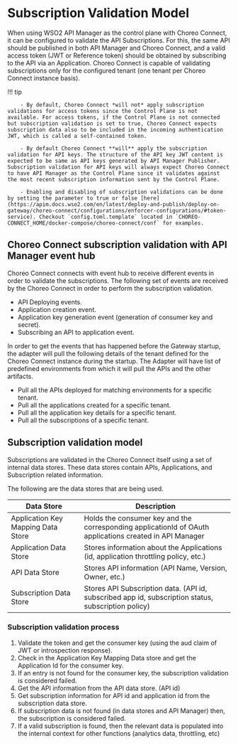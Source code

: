 # Subscription Validation Model

When using WSO2 API Manager as the control plane with Choreo Connect, it can be configured to validate the API Subscriptions. For this, the same API should be published in both API Manager and Choreo Connect, and a valid access token (JWT or Reference token) should be obtained by subscribing to the API via an Application. Choreo Connect is capable of validating subscriptions only for the configured tenant (one tenant per Choreo Connect instance basis).

!!! tip

		- By default, Choreo Connect *will not* apply subscription validations for access tokens since the Control Plane is not available. For access tokens, if the Control Plane is not connected but subscription validation is set to true, Choreo Connect expects subscription data also to be included in the incoming authentication JWT, which is called a self-contained token.   

		- By default Choreo Connect **will** apply the subscription validation for API keys. The structure of the API key JWT content is expected to be same as API keys generated by API Manager Publisher. Subscription validation for API keys will always expect Choreo Connect to have API Manager as the Control Plane since it validates against the most recent subscription information sent by the Control Plane.

		- Enabling and disabling of subscription validations can be done by setting the parameter to true or false [here](https://apim.docs.wso2.com/en/latest/deploy-and-publish/deploy-on-gateway/choreo-connect/configurations/enforcer-configurations/#token-service). Checkout `config.toml.template` located in `CHOREO-CONNECT_HOME/docker-compose/choreo-connect/conf` for examples.


## Choreo Connect subscription validation with API Manager event hub

Choreo Connect connects with event hub to receive different events in order to validate the subscriptions.
The following set of events are received by the Choreo Connect in order to perform the subscription validation.

- API Deploying events.
- Application creation event.
- Application key generation event (generation of consumer key and secret).
- Subscribing an API to application event.

In order to get the events that has happened before the Gateway startup, the adapter will pull the following details of the tenant defined for the Choreo Connect instance during the startup. The Adapter will have list of predefined environments from which it will pull the APIs and the other artifacts.

- Pull all the APIs deployed for matching environments for a specific tenant.
- Pull all the applications created for a specific tenant.
- Pull all the application key details for a specific tenant.
- Pull all the subscriptions of a specific tenant.

## Subscription validation model

Subscriptions are validated in the Choreo Connect itself using a set of internal data stores. These data stores contain APIs, Applications, and Subscription related information.

The following are the data stores that are being used.

|Data Store|Description|
|----------|-----------|
|Application Key Mapping Data Store|Holds the consumer key and the corresponding applicationId of OAuth applications created in API Manager|
|Application Data Store|Stores information about the Applications (id, application throttling policy, etc.)|
|API Data Store|Stores API information (API Name, Version, Owner, etc.)|
|Subscription Data Store|Stores API Subscription data. (API id, subscribed app id, subscription status, subscription policy)|

### Subscription validation process

1. Validate the token and get the consumer key (using the aud claim of JWT or introspection response).
2. Check in the Application Key Mapping Data store and get the Application Id for the consumer key.
3. If an entry is not found for the consumer key, the subscription validation is considered failed.
4. Get the API information from the API data store. (API id)
5. Get subscription information for API id and application id from the subscription data store.
6. If subscription data is not found (in data stores and API Manager) then, the subscription is considered failed.
7. If a valid subscription is found, then the relevant data is populated into the internal context for other functions (analytics data, throttling, etc)
